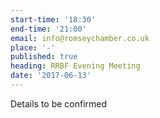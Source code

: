 ```yaml
---
start-time: '18:30'
end-time: '21:00'
email: info@romseychamber.co.uk
place: '-'
published: true
heading: RRBF Evening Meeting
date: '2017-06-13'
---
```

Details to be confirmed
